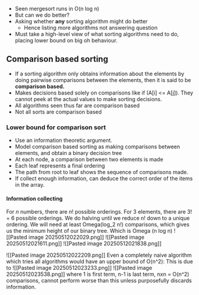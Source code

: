 - Seen mergesort runs in O(n log n)
- But can we do better?
- Asking whether **any** sorting algorithm might do better
	- Hence listing more algorithms not answering question
- Must take a high-level view of what sorting algorithms need to do, placing lower bound on big oh behaviour.

## Comparison based sorting
- If a sorting algorithm only obtains information about the elements by doing pairwise comparisons between the elements, then it is said to be **comparison based.** 
- Makes decisions based solely on comparisons like if (A[i] <= A[j]). They cannot peek at the actual values to make sorting decisions. 
- All algorithms seen thus far are comparison based
- Not all sorts are comparison based

### Lower bound for comparison sort
- Use an information theoretic argument.
- Model comparison based sorting as making comparisons between elements,  and obtain a binary decision tree
- At each node, a comparison between two elements is made
- Each leaf represents a final ordering
- The path from root to leaf shows the sequence of comparisons made.
- If collect enough information, can deduce the correct order of the items in the array.

#### Information collecting
For $n$ numbers, there are $n!$ possible orderings.
For 3 elements, there are 3! = 6 possible orderings.
We do halving until we reduce n! down to a unique ordering.
	We will need at least Omega(log_2 n!) comparisons, which gives us the minimum height of our binary tree.
	Which is Omega (n log n)
		![[Pasted image 20250512022029.png]]
![[Pasted image 20250512021611.png]]
![[Pasted image 20250512021838.png]]

![[Pasted image 20250512022209.png]]
Even a completely naive algorithm which tries all algorithms would have an upper bound of O(n^2):
This is due to ![[Pasted image 20250512023233.png]]
![[Pasted image 20250512023538.png]]
where 1 is first term, n-1 is last term, nxn = O(n^2) comparisons, cannot perform worse than this unless purposefully discards information.

